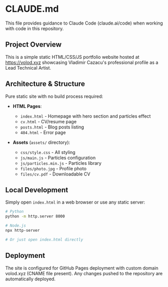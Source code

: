 # CLAUDE.md

This file provides guidance to Claude Code (claude.ai/code) when working with code in this repository.

## Project Overview

This is a simple static HTML/CSS/JS portfolio website hosted at https://volod.xyz showcasing Vladimir Cazacu's professional profile as a Lead Technical Artist.

## Architecture & Structure

Pure static site with no build process required:

- **HTML Pages**: 
  - `index.html` - Homepage with hero section and particles effect
  - `cv.html` - CV/resume page
  - `posts.html` - Blog posts listing
  - `404.html` - Error page

- **Assets** (`assets/` directory):
  - `css/style.css` - All styling
  - `js/main.js` - Particles configuration
  - `js/particles.min.js` - Particles library
  - `files/photo.jpg` - Profile photo
  - `files/cv.pdf` - Downloadable CV

## Local Development

Simply open `index.html` in a web browser or use any static server:

```bash
# Python
python -m http.server 8000

# Node.js
npx http-server

# Or just open index.html directly
```

## Deployment

The site is configured for GitHub Pages deployment with custom domain volod.xyz (CNAME file present). Any changes pushed to the repository are automatically deployed.